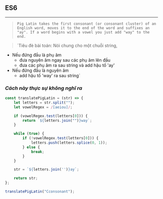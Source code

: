 ## **ES6**
***
> `Pig Latin takes the first consonant (or consonant cluster) of an English word, moves it to the end of the word and suffixes an "ay". If a word begins with a vowel you just add "way" to the end.`

> `Tiêu đè bài toán: Nói chung cho một chuỗi string,
+ Nếu đứng đầu là phụ âm 
	- đưa nguyên âm ngay sau các phụ âm lên đầu
	- đưa các phụ âm ra sau string và add hậu tố 'ay'
+ Nếu đứng đầu là nguyên âm
	- add hậu tố 'way' ra sau string`

### *Cách này thực sự không nghĩ ra*
```Javascript
const translatePigLatin = (str) => {
    let letters = str.split("");
    let vowelRegex = /[aeiou]/;

    if (vowelRegex.test(letters[0])) {
        return `${letters.join("")}way`;
    }

    while (true) {
        if (!vowelRegex.test(letters[0])) {
            letters.push(letters.splice(0, 1));
        } else {
            break;
        }
    }

    str = `${letters.join('')}ay`;

    return str;
};

translatePigLatin("Cconsonant");
```